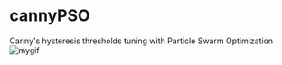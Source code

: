 # cannyPSO
Canny's hysteresis thresholds tuning with Particle Swarm Optimization
![mygif](https://user-images.githubusercontent.com/31796254/120620978-c4577280-c45d-11eb-96d5-987c4e61ef8b.gif)
